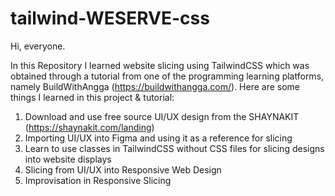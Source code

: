 # tailwind-WESERVE-css

Hi, everyone.

In this Repository I learned website slicing using TailwindCSS which was obtained through a tutorial from one of the programming learning platforms, namely BuildWithAngga (https://buildwithangga.com/). Here are some things I learned in this project & tutorial:
1. Download and use free source UI/UX design from the SHAYNAKIT (https://shaynakit.com/landing)
2. Importing UI/UX into Figma and using it as a reference for slicing
3. Learn to use classes in TailwindCSS without CSS files for slicing designs into website displays
4. Slicing from UI/UX into Responsive Web Design
5. Improvisation in Responsive Slicing
